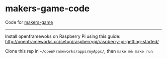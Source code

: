 # makers-game-code

Code for [makers-game](https://github.com/emlyon/makers-game)  
___
Install openframewoks on Raspberry Pi using this guide: http://openframeworks.cc/setup/raspberrypi/raspberry-pi-getting-started/

Clone this rep in `~/openFrameworks/apps/myApps/`, then `make && make run`
